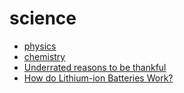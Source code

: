 # science

- [physics](physics.md)
- [chemistry](chemistry.md)
- [Underrated reasons to be thankful](https://dynomight.net/thanks/)
- [How do Lithium-ion Batteries Work?](https://piped.kavin.rocks/watch?v=G5McJw4KkG8)
